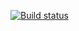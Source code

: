 [![Build status](https://ci.appveyor.com/api/projects/status/57wqwpf55jk9wiyq?svg=true)](https://ci.appveyor.com/project/MONK412/selenide)
